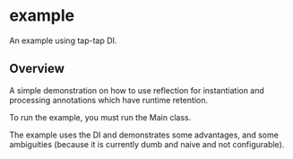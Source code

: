 # example

An example using tap-tap DI.

## Overview

A simple demonstration on how to use reflection for instantiation and processing annotations which have runtime retention.

To run the example, you must run the Main class.

The example uses the DI and demonstrates some advantages, and some ambiguities (because it is currently dumb and naive and not configurable).